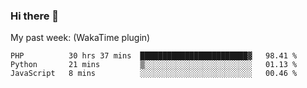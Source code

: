 ### Hi there 👋

My past week: (WakaTime plugin)
<!--START_SECTION:waka-->
```text
PHP          30 hrs 37 mins  ████████████████████████▓   98.41 % 
Python       21 mins         ▒░░░░░░░░░░░░░░░░░░░░░░░░   01.13 % 
JavaScript   8 mins          ░░░░░░░░░░░░░░░░░░░░░░░░░   00.46 % 
```
<!--END_SECTION:waka-->
